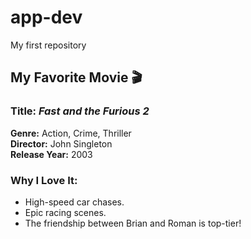 # app-dev
My first repository
## My Favorite Movie 🎬

### Title: *Fast and the Furious 2*  

**Genre:** Action, Crime, Thriller  
**Director:** John Singleton  
**Release Year:** 2003  

### Why I Love It:
- High-speed car chases.  
- Epic racing scenes.  
- The friendship between Brian and Roman is top-tier!
